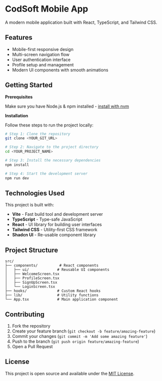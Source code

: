 
# CodSoft Mobile App

A modern mobile application built with React, TypeScript, and Tailwind CSS.

## Features

- Mobile-first responsive design
- Multi-screen navigation flow
- User authentication interface
- Profile setup and management
- Modern UI components with smooth animations

## Getting Started

**Prerequisites**

Make sure you have Node.js & npm installed - [install with nvm](https://github.com/nvm-sh/nvm#installing-and-updating)

**Installation**

Follow these steps to run the project locally:

```sh
# Step 1: Clone the repository
git clone <YOUR_GIT_URL>

# Step 2: Navigate to the project directory
cd <YOUR_PROJECT_NAME>

# Step 3: Install the necessary dependencies
npm install

# Step 4: Start the development server
npm run dev
```

## Technologies Used

This project is built with:

- **Vite** - Fast build tool and development server
- **TypeScript** - Type-safe JavaScript
- **React** - UI library for building user interfaces
- **Tailwind CSS** - Utility-first CSS framework
- **Shadcn UI** - Re-usable component library

## Project Structure

```
src/
├── components/          # React components
│   ├── ui/             # Reusable UI components
│   ├── WelcomeScreen.tsx
│   ├── ProfileScreen.tsx
│   ├── SignUpScreen.tsx
│   └── LoginScreen.tsx
├── hooks/              # Custom React hooks
├── lib/                # Utility functions
└── App.tsx             # Main application component
```

## Contributing

1. Fork the repository
2. Create your feature branch (`git checkout -b feature/amazing-feature`)
3. Commit your changes (`git commit -m 'Add some amazing feature'`)
4. Push to the branch (`git push origin feature/amazing-feature`)
5. Open a Pull Request

## License

This project is open source and available under the [MIT License](LICENSE).
